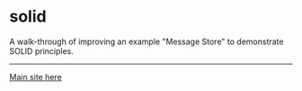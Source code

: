 # solid

A walk-through of improving an example "Message Store" to demonstrate SOLID principles.

----

[Main site here](https://diversemix.gitbook.io/diversedev/typescript/solid-in-typescript)